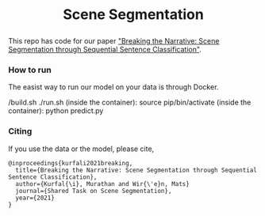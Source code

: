# <p align=center>Scene Segmentation</p>
This repo has code for our paper ["Breaking the Narrative: Scene Segmentation through Sequential Sentence Classification"](http://lsx-events.informatik.uni-wuerzburg.de/files/stss2021/proceedings/kurfali_wiren.pdf).

### How to run

The easist way to run our model on your data is through Docker. 

/build.sh
./run.sh
(inside the container): source pip/bin/activate
(inside the container): python predict.py

### Citing

If you use the data or the model, please cite,
```
@inproceedings{kurfali2021breaking,
  title={Breaking the Narrative: Scene Segmentation through Sequential Sentence Classification},
  author={Kurfal{\i}, Murathan and Wir{\'e}n, Mats}
  journal={Shared Task on Scene Segmentation},
  year={2021}
}
```
